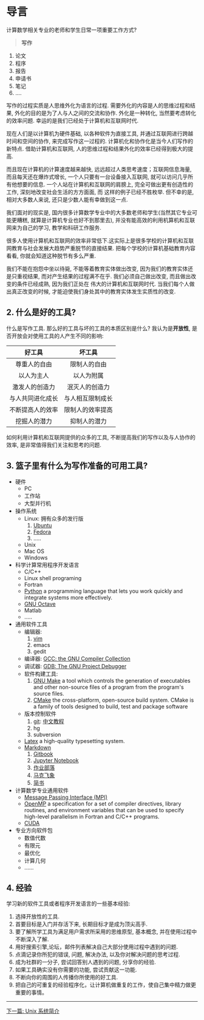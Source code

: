 #  导言

计算数学相关专业的老师和学生日常一项重要工作方式?

> **写作** 
1. 论文
2. 程序
3. 报告 
4. 申请书
5. 笔记
6. ....

写作的过程实质是人思维外化为语言的过程. 需要外化的内容是人的思维过程和结果,
外化的目的是为了人与人之间的交流和协作. 外化是一种转化, 当然要考虑转化的效率问题.
幸运的是我们已经处于计算机和互联网时代.

现在人们是以计算机为硬件基础, 以各种软件为直接工具,
并通过互联网进行跨越时间和空间的协作, 来完成写作这一过程的.
计算机化和协作化是当今人们写作的新特点. 借助计算机和互联网,
人的思维过程和结果外化的效率已经得到极大的提高. 

而且现在计算机的计算速度越来越快, 远远超过人类思考速度；互联网信息海量,
而且每天还在爆炸式增长, 一个人只要有一台设备接入互联网,
就可以访问几乎所有他想要的信息. 一个人站在计算机和互联网的肩膀上,
完全可做出更有创造性的工作, 深刻地改变社会生活的方方面面, 而 这样的例子已经不胜枚举.
但不幸的是, 相对大多数人来说, 还只是少数人能有幸做到这一点. 

我们面对的现实是, 国内很多计算数学专业中的大多数老师和学生(当然其它专业可能更糟糕,
就算是计算机专业也好不到那里去), 并没有能高效的利用机算机和互联网来为自己的学习,
教学和科研工作服务.

很多人使用计算机和互联网的效率非常低下.这实际上是很多学校的计算机和互联网教育与社会发展大趋势严重脱节的直接结果.
把每个学校的计算机基础教育内容看看, 你就会知道这种脱节有多么严重. 

我们不能在抱怨中坐以待毙, 不能等着教育实体做出改变,
因为我们的教育实体还是只重视结果, 而对产生结果的过程满不在乎. 我们必须自己做出改变,
而且做出改变的条件已经成熟, 因为我们正处在 伟大的计算机和互联网时代.
当我们每个人做出真正改变的时候, 才能迫使我们身处其中的教育实体发生实质性的改变.

## 2. 什么是好的工具?

什么是写作工具. 那么好的工具与坏的工具的本质区别是什么? 我认为是**开放性**,  是否开放会对使用工具的人产生不同的影响:

| 好工具 | 坏工具|
|  :---: | :----:|
| 尊重人的自由 | 限制人的自由 |
| 以人为主人 |   以人为附属| 
| 激发人的创造力 | 泯灭人的创造力 |
| 与人共同进化成长 | 与人相互限制成长 |
| 不断提高人的效率 | 限制人的效率提高 |
| 挖掘人的潜力 | 抑制人的潜力 |

如何利用计算机和互联网提供的众多的工具, 不断提高我们的写作以及与人协作的效率, 是非常值得我们关注和思考的问题. 

## 3. 篮子里有什么为写作准备的可用工具?

* 硬件
  + PC
  + 工作站
  + 大型并行机
* 操作系统
  + Linux: 拥有众多的发行版
    1. [Ubuntu](http://www.ubuntu.com/download/desktop)
    2. [Fedora](https://fedoraproject.org/wiki/Overview/zh-cn)
    3. .....
  + Unix
  + Mac OS
  + Windows
* 科学计算常用程序开发语言
  + C/C++
  + Linux shell programing
  + Fortran
  + [Python](https://www.python.org/)  a programming language that lets you work quickly and integrate systems more effectively.
  + [GNU Octave](http://www.gnu.org/software/octave/)
  + Matlab
  + .....
* 通用软件工具
  + 编辑器: 
    1. [vim](http://www.vim.org/)
    2. emacs
    3. gedit 
  + 编译器: [GCC: the GNU Compiler Collection](http://gcc.gnu.org/)
  + 调试器: [GDB: The GNU Project Debugger](http://www.gnu.org/software/gdb/)
  + 软件构建工具:
    1. [GNU Make](https://www.gnu.org/software/make/) a tool which controls the generation of executables and other non-source files of a program from the program's source files.
    1. [CMake](https://cmake.org/) the cross-platform, open-source build system. CMake is a family of tools designed to build, test and package software
  + 版本控制软件
    1. [git](http://www.git-scm.com/): [中文教程](http://www.liaoxuefeng.com/wiki/0013739516305929606dd18361248578c67b8067c8c017b000/001373962845513aefd77a99f4145f0a2c7a7ca057e7570000)
    2. hg
    3. subversion
  + [Latex](https://latex-project.org)  a high-quality typesetting system.
  + [Markdown](https://en.wikipedia.org/wiki/Markdown)
    1. [Gitbook]()
    1. [Jupyter Notebook]()
    1. [作业部落](https://www.zybuluo.com)
    1. [马克飞象](https://maxiang.io/)
    1. [简书]()
* 计算数学专业通用软件
  + [Message Passing Interface (MPI)](http://mpitutorial.com/tutorials/)
  + [OpenMP](http://openmp.org/wp/)  a specification for a set of compiler directives, library routines, and environment variables that can be used to specify high-level parallelism in Fortran and C/C++ programs.
  + [CUDA](http://www.nvidia.cn/object/cuda-cn.html)
* 专业方向软件包
  + 数值代数
  + 有限元
  + 最优化
  + 计算几何
  + ......


## 4. 经验

学习新的软件工具或者程序开发语言的一些基本经验:

1. 选择开放性的工具.
1. 首要目标是入门并存活下来, 长期目标才是成为顶尖高手.
1. 要了解所学工具为满足用户需求所采用的思维原型, 基本概念, 并在使用过程中不断深入了解.
1. 用好搜索引擎,论坛，邮件列表解决自己大部分使用过程中遇到的问题.
1. 点滴记录你所犯的错误, 问题, 解决办法, 以及你对解决问题的思考过程. 
1. 成为社群的一分子, 尝试回答别人遇到的问题, 分享你的经验.
1. 如果工具确实没有你需要的功能, 尝试贡献这一功能.
1. 不断向你的周围的人传播你所使用的好工具.
1. 把自己的可重复的经验程序化，让计算机做重复的工作，使自己集中精力做更重要的事情。


-----------
[下一篇: Unix 系统简介](https://www.zybuluo.com/why-math/note/248492)





